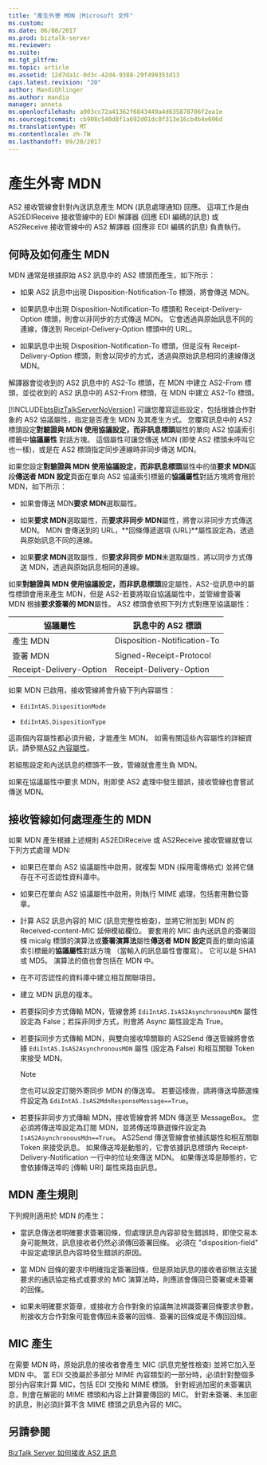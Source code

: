 ```yaml
---
title: "產生外寄 MDN |Microsoft 文件"
ms.custom: 
ms.date: 06/08/2017
ms.prod: biztalk-server
ms.reviewer: 
ms.suite: 
ms.tgt_pltfrm: 
ms.topic: article
ms.assetid: 12d7da1c-0d3c-42d4-9388-29f499353d13
caps.latest.revision: "20"
author: MandiOhlinger
ms.author: mandia
manager: anneta
ms.openlocfilehash: a903cc72a41362f6843449a4d635878706f2ea1e
ms.sourcegitcommit: cb908c540d8f1a692d01dc8f313e16cb4b4e696d
ms.translationtype: MT
ms.contentlocale: zh-TW
ms.lasthandoff: 09/20/2017
---
```

# <a name="generating-an-outgoing-mdn"></a>產生外寄 MDN
AS2 接收管線會針對內送訊息產生 MDN (訊息處理通知) 回應。 這項工作是由 AS2EDIReceive 接收管線中的 EDI 解譯器 (回應 EDI 編碼的訊息) 或 AS2Receive 接收管線中的 AS2 解譯器 (回應非 EDI 編碼的訊息) 負責執行。  
  
## <a name="when-and-how-an-mdn-is-generated"></a>何時及如何產生 MDN  
 MDN 通常是根據原始 AS2 訊息中的 AS2 標頭而產生，如下所示：  
  
-   如果 AS2 訊息中出現 Disposition-Notification-To 標頭，將會傳送 MDN。  
  
-   如果訊息中出現 Disposition-Notification-To 標頭和 Receipt-Delivery-Option 標頭，則會以非同步的方式傳送 MDN。 它會透過與原始訊息不同的連線，傳送到 Receipt-Delivery-Option 標頭中的 URL。  
  
-   如果訊息中出現 Disposition-Notification-To 標頭，但是沒有 Receipt-Delivery-Option 標頭，則會以同步的方式，透過與原始訊息相同的連線傳送 MDN。  
  
 解譯器會從收到的 AS2 訊息中的 AS2-To 標頭，在 MDN 中建立 AS2-From 標頭，並從收到的 AS2 訊息中的 AS2-From 標頭，在 MDN 中建立 AS2-To 標頭。  
  
 [!INCLUDE[btsBizTalkServerNoVersion](../includes/btsbiztalkservernoversion-md.md)] 可讓您覆寫這些設定，包括根據合作對象的 AS2 協議屬性，指定是否產生 MDN 及其產生方式。 您覆寫訊息中的 AS2 標頭設定**對驗證與 MDN 使用協議設定，而非訊息標頭**屬性的單向 AS2 協議索引標籤中**協議屬性** 對話方塊。 這個屬性可讓您傳送 MDN (即使 AS2 標頭未呼叫它也一樣)，或是在 AS2 標頭指定同步連線時非同步傳送 MDN。  
  
 如果您設定**對驗證與 MDN 使用協議設定，而非訊息標頭**屬性中的值**要求 MDN**區段**傳送者 MDN 設定**頁面在單向 AS2 協議索引標籤的**協議屬性**對話方塊將會用於 MDN，如下所示：  
  
-   如果會傳送 MDN**要求 MDN**選取屬性。  
  
-   如果**要求 MDN**選取屬性，而**要求非同步 MDN**屬性，將會以非同步方式傳送 MDN。 MDN 會傳送到的 URL，**回條傳遞選項 (URL)**屬性設定為，透過與原始訊息不同的連線。  
  
-   如果**要求 MDN**選取屬性，但**要求非同步 MDN**未選取屬性，將以同步方式傳送 MDN，透過與原始訊息相同的連線。  
  
 如果**對驗證與 MDN 使用協議設定，而非訊息標頭**設定屬性，AS2-從訊息中的屬性標頭會用來產生 MDN，但是 AS2-若要將取自協議屬性中，並管線會簽署 MDN 根據**要求簽署的 MDN**屬性。 AS2 標頭會依照下列方式對應至協議屬性：  
  
|協議屬性|訊息中的 AS2 標頭|  
|------------------------|-------------------------------|  
|產生 MDN|Disposition-Notification-To|  
|簽署 MDN|Signed-Receipt-Protocol|  
|Receipt-Delivery-Option|Receipt-Delivery-Option|  
  
 如果 MDN 已啟用，接收管線將會升級下列內容屬性：  
  
-   `EdiIntAS.DispositionMode`  
  
-   `EdiIntAS.DispositionType`  
  
 這兩個內容屬性都必須升級，才能產生 MDN。 如需有關這些內容屬性的詳細資訊，請參閱[AS2 內容屬性](../core/as2-context-properties.md)。  
  
 若組態設定和內送訊息的標頭不一致，管線就會產生負 MDN。  
  
 如果在協議屬性中要求 MDN，則即使 AS2 處理中發生錯誤，接收管線也會嘗試傳送 MDN。  
  
## <a name="how-the-receive-pipeline-processes-a-generated-mdn"></a>接收管線如何處理產生的 MDN  
 如果 MDN 產生根據上述規則 AS2EDIReceive 或 AS2Receive 接收管線就會以下列方式處理 MDN:  
  
-   如果已在單向 AS2 協議屬性中啟用，就複製 MDN (採用電傳格式) 並將它儲存在不可否認性資料庫中。  
  
-   如果已在單向 AS2 協議屬性中啟用，則執行 MIME 處理，包括套用數位簽章。  
  
-   計算 AS2 訊息內容的 MIC (訊息完整性檢查)，並將它附加到 MDN 的 Received-content-MIC 延伸模組欄位。 要套用的 MIC 由內送訊息的簽署回條 micalg 標頭的演算法或**簽署演算法**屬性**傳送者 MDN 設定**頁面的單向協議索引標籤的**協議屬性**對話方塊 （當輸入的訊息屬性會覆寫）。 它可以是 SHA1 或 MD5。 演算法的值也會包括在 MDN 中。  
  
-   在不可否認性的資料庫中建立相互關聯項目。  
  
-   建立 MDN 訊息的複本。  
  
-   若要採同步方式傳輸 MDN，管線會將 `EdiIntAS.IsAS2AsynchronousMDN` 屬性設定為 False；若採非同步方式，則會將 Async 屬性設定為 True。  
  
-   若要採同步方式傳輸 MDN，與雙向接收埠關聯的 AS2Send 傳送管線將會依據 `EdiIntAS.IsAS2AsynchronousMDN` 屬性 (設定為 False) 和相互關聯 Token 來接受 MDN。  
  
    > [!NOTE]
    >  您也可以設定訂閱外寄同步 MDN 的傳送埠。 若要這樣做，請將傳送埠篩選條件設定為 `EdiIntAS.IsAS2MdnResponseMessage==True`。  
  
-   若要採非同步方式傳輸 MDN，接收管線會將 MDN 傳送至 MessageBox。 您必須將傳送埠設定為訂閱 MDN，並將傳送埠篩選條件設定為 `IsAS2AsynchronousMdn==True`。 AS2Send 傳送管線會依據該屬性和相互關聯 Token 來接受訊息。 如果傳送埠是動態的，它會依據訊息標頭內 Receipt-Delivery-Notification 一行中的位址來傳送 MDN。 如果傳送埠是靜態的，它會依據傳送埠的 [傳輸 URI] 屬性來路由訊息。  
  
## <a name="mdn-generation-rules"></a>MDN 產生規則  
 下列規則適用於 MDN 的產生：  
  
-   當訊息傳送者明確要求簽署回條，但處理訊息內容卻發生錯誤時，即使交易本身可能無效，訊息接收者仍然必須傳回簽署回條。 必須在 "disposition-field" 中設定處理訊息內容時發生錯誤的原因。  
  
-   當 MDN 回條的要求中明確指定簽署回條，但是原始訊息的接收者卻無法支援要求的通訊協定格式或要求的 MIC 演算法時，則應該會傳回已簽署或未簽署的回條。  
  
-   如果未明確要求簽章，或接收方合作對象的協議無法辨識簽署回條要求參數，則接收方合作對象可能會傳回未簽署的回條、簽署的回條或是不傳回回條。  
  
## <a name="mic-generation"></a>MIC 產生  
 在需要 MDN 時，原始訊息的接收者會產生 MIC (訊息完整性檢查) 並將它加入至 MDN 中。 當 EDI 交換屬於多部分 MIME 內容類型的一部分時，必須針對整個多部分內容來計算 MIC，包括 EDI 交換和 MIME 標頭。 針對經過加密的未簽署訊息，則會在解密的 MIME 標頭和內容上計算要傳回的 MIC。 針對未簽署、未加密的訊息，則必須計算不含 MIME 標頭之訊息內容的 MIC。  
  
## <a name="see-also"></a>另請參閱  
 [BizTalk Server 如何接收 AS2 訊息](../core/how-biztalk-server-receives-as2-messages.md)